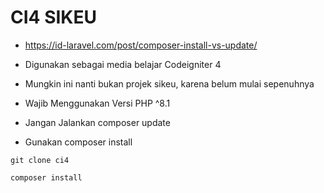 # CI4 SIKEU

* https://id-laravel.com/post/composer-install-vs-update/

* Digunakan sebagai media belajar Codeigniter 4
* Mungkin ini nanti bukan projek sikeu, karena belum mulai sepenuhnya

* Wajib Menggunakan Versi PHP ^8.1
* Jangan Jalankan composer update
* Gunakan composer install
```
git clone ci4

composer install
```
